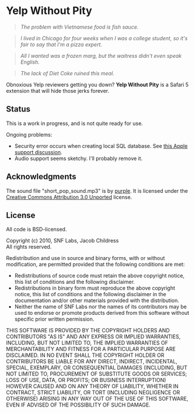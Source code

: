 # Yelp Without Pity #

> _The problem with Vietnamese food is fish sauce._

> _I lived in Chicago for four weeks when I was a college student, so it's fair to say that I'm a pizza expert._

> _All I wanted was a frozen marg, but the waitress didn't even speak English._

> _The lack of Diet Coke ruined this meal._

Obnoxious Yelp reviewers getting you down?  **Yelp Without Pity** is a Safari 5 extension that will hide those jerks forever.

## Status ##

This is a work in progress, and is not quite ready for use.

Ongoing problems:

* Security error occurs when creating local SQL database. See [this Apple support discussion](http://discussions.apple.com/thread.jspa?threadID=2457408).
* Audio support seems sketchy. I'll probably remove it.

## Acknowledgments ##

The sound file "short_pop_sound.mp3" is by [purple](http://www.freesfx.co.uk/users/purple/).  It is licensed under the [Creative Commons Attribution 3.0 Unported](http://creativecommons.org/licenses/by/3.0/) license.

## License ##

All code is BSD-licensed.

Copyright (c) 2010, SNF Labs, Jacob Childress  
All rights reserved.

Redistribution and use in source and binary forms, with or without modification, are permitted provided that the following conditions are met:

* Redistributions of source code must retain the above copyright notice, this list of conditions and the following disclaimer.
* Redistributions in binary form must reproduce the above copyright notice, this list of conditions and the following disclaimer in the documentation and/or other materials provided with the distribution.
* Neither the name of SNF Labs nor the names of its contributors may be used to endorse or promote products derived from this software without specific prior written permission.

THIS SOFTWARE IS PROVIDED BY THE COPYRIGHT HOLDERS AND CONTRIBUTORS "AS IS" AND ANY EXPRESS OR IMPLIED WARRANTIES, INCLUDING, BUT NOT LIMITED TO, THE IMPLIED WARRANTIES OF MERCHANTABILITY AND FITNESS FOR A PARTICULAR PURPOSE ARE DISCLAIMED. IN NO EVENT SHALL THE COPYRIGHT HOLDER OR CONTRIBUTORS BE LIABLE FOR ANY DIRECT, INDIRECT, INCIDENTAL, SPECIAL, EXEMPLARY, OR CONSEQUENTIAL DAMAGES (INCLUDING, BUT NOT LIMITED TO, PROCUREMENT OF SUBSTITUTE GOODS OR SERVICES; LOSS OF USE, DATA, OR PROFITS; OR BUSINESS INTERRUPTION) HOWEVER CAUSED AND ON ANY THEORY OF LIABILITY, WHETHER IN CONTRACT, STRICT LIABILITY, OR TORT (INCLUDING NEGLIGENCE OR OTHERWISE) ARISING IN ANY WAY OUT OF THE USE OF THIS SOFTWARE, EVEN IF ADVISED OF THE POSSIBILITY OF SUCH DAMAGE.
    